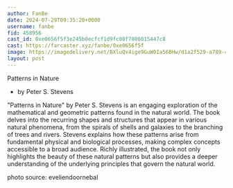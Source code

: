 ```yaml
---
author: FanBe
date: 2024-07-29T09:35:20+0000
username: fanbe
fid: 458956
cast_id: 0xe0656f5f3e245b0ecfcf1d9fc00f7806015447c8
cast: https://farcaster.xyz/fanbe/0xe0656f5f
image: https://imagedelivery.net/BXluQx4ige9GuW0Ia56BHw/d1a2f529-a789-4d5d-d1d9-0ef681f2c900/original
layout: post
---
```


Patterns in Nature

- by Peter S. Stevens

"Patterns in Nature" by Peter S. Stevens is an engaging exploration of the mathematical and geometric patterns found in the natural world. The book delves into the recurring shapes and structures that appear in various natural phenomena, from the spirals of shells and galaxies to the branching of trees and rivers.
Stevens explains how these patterns arise from fundamental physical and biological processes, making complex concepts accessible to a broad audience. Richly illustrated, the book not only highlights the beauty of these natural patterns but also provides a deeper understanding of the underlying principles that govern the natural world.

photo source: eveliendoornebal

<img src='https://imagedelivery.net/BXluQx4ige9GuW0Ia56BHw/d1a2f529-a789-4d5d-d1d9-0ef681f2c900/original' alt='' referrerpolicy='no-referrer'/>
<img src='https://imagedelivery.net/BXluQx4ige9GuW0Ia56BHw/65d49c45-40a6-4a0e-859b-f526bc4a4500/original' alt='' referrerpolicy='no-referrer'/>
